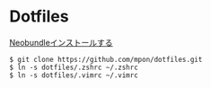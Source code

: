 # Dotfiles

[Neobundleインストールする](https://github.com/Shougo/neobundle.vim)

```
$ git clone https://github.com/mpon/dotfiles.git
$ ln -s dotfiles/.zshrc ~/.zshrc
$ ln -s dotfiles/.vimrc ~/.vimrc
```
